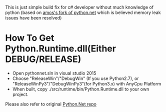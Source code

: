 This is just simple build fix for c# developer without much knowledge of python
(based on [amos's fork of python.net](https://github.com/amos402/pythonnet) which is believed memory leak issues have been resolved)

# How To Get Python.Runtime.dll(Either DEBUG/RELEASE)

- Open pythonnet.sln in visual studio 2015
- Choose  "ReleaseWin"/"DebugWin" (If you use Python2.7), or "ReleaseWinPy3"/"DebugWinPy3"(for Python3.x) with AnyCpu Platform
- When built, copy ./src/runtime/bin/Python.Runtime.dll to your own project.

Please also refer to original [Python.Net repo](https://github.com/pythonnet/pythonnet)


